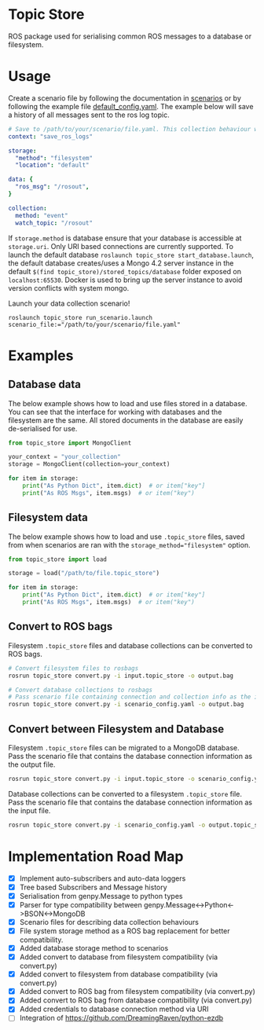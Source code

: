 # Topic Store

ROS package used for serialising common ROS messages to a database or filesystem.

# Usage

Create a scenario file by following the documentation in [scenarios](./scenarios.md) or by following the example file
[default_config.yaml](../scenarios/default_config.yaml). The example below will save a history of all messages sent to the ros log topic.

```yaml
# Save to /path/to/your/scenario/file.yaml. This collection behaviour will save your log history.
context: "save_ros_logs"

storage: 
  "method": "filesystem"
  "location": "default" 

data: { 
  "ros_msg": "/rosout", 
}

collection: 
  method: "event" 
  watch_topic: "/rosout"
```

If ```storage.method``` is database ensure that your database is accessible at ```storage.uri```. 
Only URI based connections are currently supported. To launch the default database 
```roslaunch topic_store start_database.launch```, the default database creates/uses a Mongo 4.2 server instance in the 
default ```$(find topic_store)/stored_topics/database``` folder exposed on ```localhost:65530```. Docker is used to bring up the server instance to avoid version 
conflicts with system mongo.

Launch your data collection scenario! 

```
roslaunch topic_store run_scenario.launch scenario_file:="/path/to/your/scenario/file.yaml"
```

# Examples

## Database data

The below example shows how to load and use files stored in a database. You can see that the interface for working with 
databases and the filesystem are the same. All stored documents in the database are easily de-serialised for use.

```python
from topic_store import MongoClient

your_context = "your_collection"
storage = MongoClient(collection=your_context)

for item in storage:
    print("As Python Dict", item.dict)  # or item["key"]
    print("As ROS Msgs", item.msgs)  # or item("key")
```

## Filesystem data

The below example shows how to load and use `.topic_store` files, saved from when scenarios are ran with the 
`storage_method="filesystem"` option.

```python
from topic_store import load

storage = load("/path/to/file.topic_store")

for item in storage:
    print("As Python Dict", item.dict)  # or item["key"]
    print("As ROS Msgs", item.msgs)  # or item("key")
```

## Convert to ROS bags

Filesystem `.topic_store` files and database collections can be converted to ROS bags.

```bash
# Convert filesystem files to rosbags
rosrun topic_store convert.py -i input.topic_store -o output.bag

# Convert database collections to rosbags 
# Pass scenario file containing connection and collection info as the input
rosrun topic_store convert.py -i scenario_config.yaml -o output.bag
```

## Convert between Filesystem and Database

Filesystem `.topic_store` files can be migrated to a MongoDB database. Pass the scenario file that contains the database 
connection information as the output file.

```bash
rosrun topic_store convert.py -i input.topic_store -o scenario_config.yaml
```

Database collections can be converted to a filesystem `.topic_store` file. Pass the scenario file that contains the database 
connection information as the input file.

```bash
rosrun topic_store convert.py -i scenario_config.yaml -o output.topic_store
```

# Implementation Road Map

- [x] Implement auto-subscribers and auto-data loggers
- [x] Tree based Subscribers and Message history
- [x] Serialisation from genpy.Message to python types
- [x] Parser for type compatibility between genpy.Message<->Python<->BSON<->MongoDB
- [x] Scenario files for describing data collection behaviours
- [x] File system storage method as a ROS bag replacement for better compatibility.
- [x] Added database storage method to scenarios
- [x] Added convert to database from filesystem compatibility (via convert.py)
- [x] Added convert to filesystem from database compatibility (via convert.py)
- [x] Added convert to ROS bag from filesystem compatibility (via convert.py)
- [x] Added convert to ROS bag from database compatibility (via convert.py)
- [x] Added credentials to database connection method via URI
- [ ] Integration of https://github.com/DreamingRaven/python-ezdb
